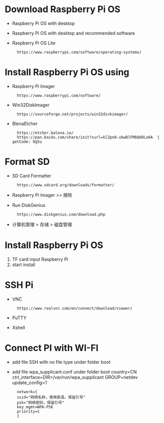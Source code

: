 # Download Raspberry Pi OS 
- Raspberry Pi OS with desktop
- Raspberry Pi OS with desktop and recommended software
- Raspberry Pi OS Lite

        https://www.raspberrypi.com/software/operating-systems/
    
# Install Raspberry Pi OS using 
- Raspberry Pi Imager

        https://www.raspberrypi.com/software/
- Win32DiskImager

        https://sourceforge.net/projects/win32diskimager/
- BlenaEtcher

        https://etcher.balena.io/
        https://pan.baidu.com/share/init?surl=klZpn8-ubwBlFMbQ60Lo6A  | getCode: 9g5u

# Format SD
- SD Card Formatter

        https://www.sdcard.org/downloads/formatter/
- Raspberry Pi Imager >> 擦除
- Run DiskGenius

        https://www.diskgenius.com/download.php
- 计算机管理 > 存储 > 磁盘管理
    
# Install Raspberry Pi OS
1. TF card input Raspberry Pi
2. start install

# SSH Pi
- VNC

        https://www.realvnc.com/en/connect/download/viewer/
- PuTTY
- Xshell

# Connect PI with WI-FI
- add file SSH with no file type under folder boot
- add file wpa_supplicant.conf under folder boot
        country=CN
        ctrl_interface=DIR=/var/run/wpa_supplicant GROUP=netdev
        update_config=1
        
        network={
        ssid="网络名称，使用英语，保留引号"
        psk="网络密码，保留引号"
        key_mgmt=WPA-PSK
        priority=1
        } 
